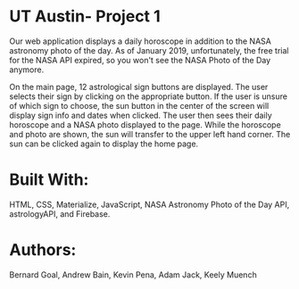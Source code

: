 # UT Austin- Project 1
Our web application displays a daily horoscope in addition to the NASA astronomy photo of the day. As of January 2019, unfortunately, the free trial for the NASA API expired, so you won't see the NASA Photo of the Day anymore.  


On the main page, 12 astrological sign buttons are displayed. The user selects their sign by clicking on the appropriate button.  If the user is unsure of which sign to choose, the sun button in the center of the screen will display sign info and dates when clicked. The user then sees their daily horoscope and a NASA photo displayed to the page.
While the horoscope and photo are shown, the sun will transfer to the upper left hand corner. The sun can be clicked again to display the home page.  


# Built With:
HTML, CSS, Materialize, JavaScript, NASA Astronomy Photo of the Day API, astrologyAPI, and Firebase.  


# Authors:
Bernard Goal,
Andrew Bain, 
Kevin Pena, 
Adam Jack, 
Keely Muench

